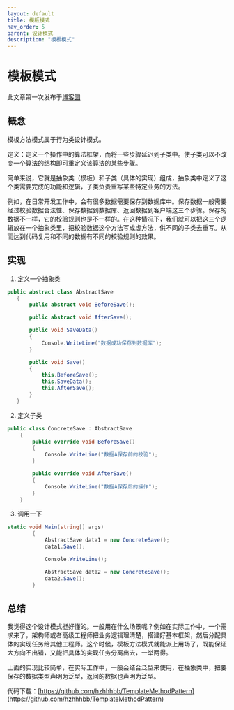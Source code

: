 ```yaml
---
layout: default
title: 模板模式
nav_order: 5
parent: 设计模式
description: "模板模式"
---
```

# 模板模式
此文章第一次发布于[博客园](https://www.cnblogs.com/hzhhhbb/p/11489382.html)

## 概念
模板方法模式属于行为类设计模式。

定义：定义一个操作中的算法框架，而将一些步骤延迟到子类中。使子类可以不改变一个算法的结构即可重定义该算法的某些步骤。

简单来说，它就是抽象类（模板）和子类（具体的实现）组成，抽象类中定义了这个类需要完成的功能和逻辑，子类负责重写某些特定业务的方法。

例如，在日常开发工作中，会有很多数据需要保存到数据库中。保存数据一般需要经过校验数据合法性、保存数据到数据库、返回数据到客户端这三个步骤。保存的数据不一样，它的校验规则也是不一样的。在这种情况下，我们就可以把这三个逻辑放在一个抽象类里，把校验数据这个方法写成虚方法，供不同的子类去重写。从而达到代码复用和不同的数据有不同的校验规则的效果。

## 实现
1. 定义一个抽象类

```csharp
public abstract class AbstractSave
   {
       public abstract void BeforeSave();

       public abstract void AfterSave();

       public void SaveData()
       {
           Console.WriteLine("数据成功保存到数据库");
       }

       public void Save()
       {
           this.BeforeSave();
           this.SaveData();
           this.AfterSave();
       }
   }
```
2. 定义子类

```csharp
public class ConcreteSave : AbstractSave
    {
        public override void BeforeSave()
        {
            Console.WriteLine("数据A保存前的校验");
        }

        public override void AfterSave()
        {
            Console.WriteLine("数据A保存后的操作");
        }
    }
```

3. 调用一下

```csharp
static void Main(string[] args)
        {
            AbstractSave data1 = new ConcreteSave();
            data1.Save();

            Console.WriteLine();

            AbstractSave data2 = new ConcreteSave();
            data2.Save();
        }
```

## 总结
我觉得这个设计模式挺好懂的。一般用在什么场景呢？例如在实际工作中，一个需求来了，架构师或者高级工程师把业务逻辑理清楚，搭建好基本框架，然后分配具体的实现任务给其他工程师。这个时候，模板方法模式就能派上用场了，既能保证大方向不出错，又能把具体的实现任务分离出去，一举两得。

上面的实现比较简单，在实际工作中，一般会结合泛型来使用，在抽象类中，把要保存的数据类型声明为泛型，返回的数据也声明为泛型。

代码下载：[https://github.com/hzhhhbb/TemplateMethodPattern](https://github.com/hzhhhbb/TemplateMethodPattern)